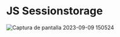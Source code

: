 # JS Sessionstorage
![Captura de pantalla 2023-09-09 150524](https://github.com/CarlosAG23/JS_sessionstorage/assets/67843396/27c0af7c-f14d-4847-baff-881f63644b22)

